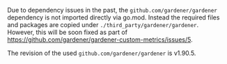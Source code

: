 Due to dependency issues in the past, the `github.com/gardener/gardener` dependency is not imported directly via go.mod. Instead the required files and packages are copied under `./third_party/gardener/gardener`.
However, this will be soon fixed as part of https://github.com/gardener/gardener-custom-metrics/issues/5.

The revision of the used `github.com/gardener/gardener` is v1.90.5.
